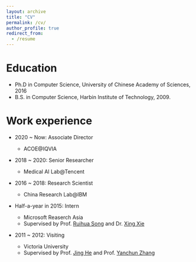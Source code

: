 ```yaml
---
layout: archive
title: "CV"
permalink: /cv/
author_profile: true
redirect_from:
  - /resume
---
```


Education
======
* Ph.D in Computer Science, University of Chinese Academy of Sciences, 2016
* B.S. in Computer Science, Harbin Institute of Technology, 2009.

Work experience
======
* 2020 ~ Now: Associate Director
  * ACOE@IQVIA

* 2018 ~ 2020: Senior Researcher
  * Medical AI Lab@Tencent
  
* 2016 ~ 2018: Research Scientist
  * China Research Lab@IBM

* Half-a-year in 2015: Intern
  * Microsoft Reaserch Asia
  * Supervised by Prof. <a href="http://ai.ruc.edu.cn/english/GSAI_FACULTY/b75fa33713354d458741a07efa53633d.htm">Ruihua Song</a> and Dr. <a href="https://www.microsoft.com/en-us/research/people/xingx/">Xing Xie</a>

* 2011 ~ 2012: Visiting
  * Victoria University
  * Supervised by Prof. <a href="https://sites.google.com/site/lotusjing/home">Jing He</a> and Prof. <a href="https://www.vu.edu.au/research/yanchun-zhang">Yanchun Zhang</a>
